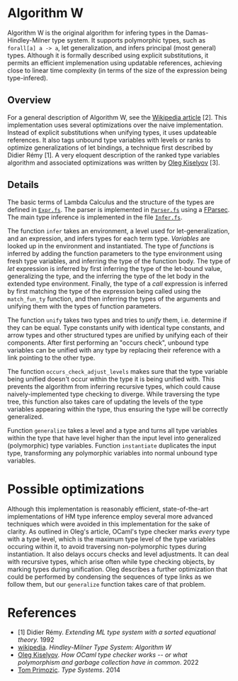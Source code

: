 # Algorithm W

Algorithm W is the original algorithm for infering types in the
Damas-Hindley-Milner type system. It supports polymorphic types, such as
`forall[a] a -> a`, let generalization, and infers principal (most general)
types. Although it is formally described using explicit substitutions, it
permits an efficient implemenation using updatable references, achieving close
to linear time complexity (in terms of the size of the expression being
type-infered).

## Overview

For a general description of Algorithm W, see the
[Wikipedia article](http://en.wikipedia.org/wiki/Hindley%E2%80%93Milner_type_system#Algorithm_W)
[2]. This implementation uses several optimizations over the naive
implementation. Instead of explicit substitutions when unifying types, it uses
updateable references. It also tags unbound type variables with levels or ranks
to optimize generalizations of let bindings, a technique first described by
Didier Rémy [1]. A very eloquent description of the ranked type variables
algorithm and associated optimizations was written by
[Oleg Kiselyov](http://okmij.org/ftp/ML/generalization.html) [3].

## Details

The basic terms of Lambda Calculus and the structure of the types are defined in
[`Expr.fs`](./Lang/Expr.fs). The parser is implemented in
[`Parser.fs`](./Lang/Parser.fs) using a
[FParsec](https://www.quanttec.com/fparsec/). The main type inference is
implemented in the file [`Infer.fs`](./Lang/Infer.fs).

The function `infer` takes an environment, a level used for let-generalization,
and an expression, and infers types for each term type. _Variables_ are looked
up in the environment and instantiated. The type of _functions_ is inferred by
adding the function parameters to the type environment using fresh type
variables, and inferring the type of the function body. The type of _let_
expression is inferred by first inferring the type of the let-bound value,
generalizing the type, and the inferring the type of the let body in the
extended type environment. Finally, the type of a _call_ expression is inferred
by first matching the type of the expression being called using the
`match_fun_ty` function, and then inferring the types of the arguments and
unifying them with the types of function parameters.

The function `unify` takes two types and tries to _unify_ them, i.e. determine
if they can be equal. Type constants unify with identical type constants, and
arrow types and other structured types are unified by unifying each of their
components. After first performing an "occurs check", unbound type variables can
be unified with any type by replacing their reference with a link pointing to
the other type.

The function `occurs_check_adjust_levels` makes sure that the type variable
being unified doesn't occur within the type it is being unified with. This
prevents the algorithm from inferring recursive types, which could cause
naively-implemented type checking to diverge. While traversing the type tree,
this function also takes care of updating the levels of the type variables
appearing within the type, thus ensuring the type will be correctly generalized.

Function `generalize` takes a level and a type and turns all type variables
within the type that have level higher than the input level into generalized
(polymorphic) type variables. Function `instantiate` duplicates the input type,
transforming any polymorphic variables into normal unbound type variables.

# Possible optimizations

Although this implementation is reasonably efficient, state-of-the-art
implementations of HM type inference employ several more advanced techniques
which were avoided in this implementation for the sake of clarity. As outlined
in Oleg's article, OCaml's type checker marks _every_ type with a type level,
which is the maximum type level of the type variables occuring within it, to
avoid traversing non-polymorphic types during instantiation. It also delays
occurs checks and level adjustments. It can deal with recursive types, which
arise often while type checking objects, by marking types during unification.
Oleg describes a further optimization that could be performed by condensing the
sequences of type links as we follow them, but our `generalize` function takes
care of that problem.

# References

- [1] Didier Rémy. _Extending ML type system with a sorted equational theory._
  1992
- [wikipedia](http://en.wikipedia.org/wiki/Hindley%E2%80%93Milner_type_system#Algorithm_W).
  _Hindley-Milner Type System: Algorithm W_
- [Oleg Kiselyov](http://okmij.org/ftp/ML/generalization.html). _How OCaml type
  checker works -- or what polymorphism and garbage collection have in common_.
  2022
- [Tom Primozic](https://github.com/tomprimozic/type-systems). _Type Systems_.
  2014
